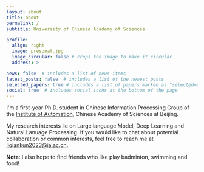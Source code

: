 ```yaml
---
layout: about
title: about
permalink: /
subtitle: University of Chinese Academy of Sciences

profile:
  align: right
  image: presonal.jpg
  image_circular: false # crops the image to make it circular
  address: >

news: false  # includes a list of news items
latest_posts: false  # includes a list of the newest posts
selected_papers: true # includes a list of papers marked as "selected={true}"
social: true  # includes social icons at the bottom of the page
---
```


I'm a first-year Ph.D. student in Chinese Information Processing Group of the [Institute of Automation](http://ia.cas.cn/), Chinese Academy of Sciences at Beijing. 

My research interests lie on Large language Model, Deep Learning and Natural Lanuage Processing. If you would like to chat about potential collaboration or common interests, feel free to reach me at liqiankun2023@ia.ac.cn.

**Note**: I also hope to find friends who like play badminton, swimming and food!

